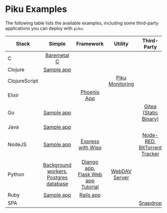 # Piku Examples

The following table lists the available examples, including some third-party applications you can deploy with `piku`:

| Stack     | Simple | Framework | Utility | Third-Party |
|-----------|:------:|:---------:|:-------:|:-----------:|
| C | [Baremetal C](https://github.com/piku/sample-bare-metal-c) |
| Clojure | [Sample app](https://github.com/piku/sample-clojure-app) |
| ClojureScript | | | [Piku Monitoring](https://github.com/piku/piku-monitoring) |
| Elixir | | [Phoenix App](https://github.com/piku/sample-phoenix-app) |
| Go | [Sample app](./golang) | | | [Gitea (Static Binary)](https://github.com/piku/deploy-gitea) |
| Java | [Sample app](https://github.com/piku/sample-java-app) |
| NodeJS | [Sample app](https://github.com/piku/sample-nodejs-app) | [Express with Wisp](./nodejs-wisp) | | [Node-RED](https://github.com/piku/deploy-nodered),<br/>[BitTorrent Tracker](https://github.com/piku/deploy-bittorrent-tracker) |
| Python | [Background workers](https://github.com/piku/sample-python-app),<br/>[Postgres database](./python-postgres) | [Django app](https://github.com/piku/sample-django-app),<br/>[Flask Web app Tutorial](https://github.com/piku/webapp-tutorial) | [WebDAV Server](https://github.com/piku/deploy-webdav) |
| Ruby | [Sample app](https://github.com/piku/sample-ruby-app) | [Rails app](https://github.com/piku/sample-rails-app) |
| SPA | | | | [Snapdrop](https://github.com/piku/deploy-snapdrop) |
